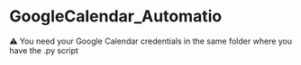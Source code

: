 # GoogleCalendar_Automatio
⚠ You need your Google Calendar credentials in the same folder where you have the .py script
